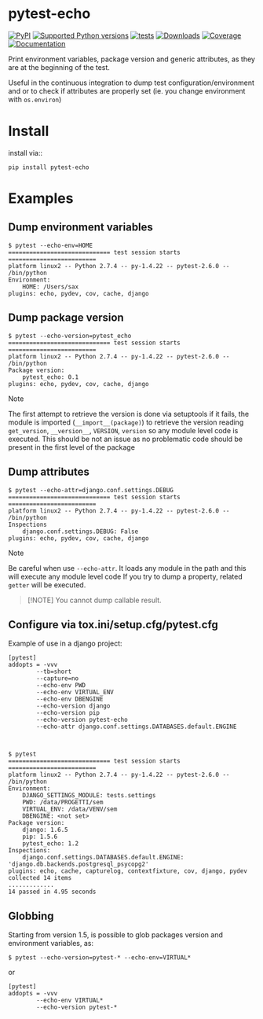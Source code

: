 # pytest-echo

[![PyPI](https://img.shields.io/pypi/v/pytest-echo?style=flat-square)](https://pypi.org/project/pytest-echo/)
[![Supported Python
versions](https://img.shields.io/pypi/pyversions/pytest-echo.svg)](https://pypi.org/project/pytest-echo/)
[![tests](https://github.com/pytest-dev/pytest-echo/actions/workflows/tests.yml/badge.svg)](https://github.com/pytest-dev/pytest-echo/actions/workflows/tests.yml)
[![Downloads](https://static.pepy.tech/badge/pytest-echo/month)](https://pepy.tech/project/pytest-echo)
[![Coverage](https://codecov.io/gh/pytest-dev/pytest-echo/branch/develop/graph/badge.svg)](https://codecov.io/gh/pytest-dev/pytest-echo)
[![Documentation](https://readthedocs.org/projects/pytest-echo/badge/?version=latest)](https://pytest-echo.readthedocs.io/en/latest/)



Print environment variables, package version and generic attributes,
as they are at the beginning of the test.

Useful in the continuous integration to dump test
configuration/environment and or to check if attributes are properly set
(ie. you change environment with `os.environ`)

# Install

install via::

    pip install pytest-echo

# Examples

## Dump environment variables



    $ pytest --echo-env=HOME
    ============================= test session starts =========================
    platform linux2 -- Python 2.7.4 -- py-1.4.22 -- pytest-2.6.0 -- /bin/python
    Environment:
        HOME: /Users/sax
    plugins: echo, pydev, cov, cache, django

## Dump package version



    $ pytest --echo-version=pytest_echo
    ============================= test session starts =========================
    platform linux2 -- Python 2.7.4 -- py-1.4.22 -- pytest-2.6.0 -- /bin/python
    Package version:
        pytest_echo: 0.1
    plugins: echo, pydev, cov, cache, django

> [!NOTE] 
> The first attempt to retrieve the version is done via setuptools
> if it fails, the module is imported (`__import__(package)`) to retrieve the version reading
> `get_version`, `__version__`, `VERSION`, `version` so any module
> level code is executed. This should be not an issue as no problematic code
> should be present in the first level of the package

## Dump attributes

    $ pytest --echo-attr=django.conf.settings.DEBUG
    ============================= test session starts =========================
    platform linux2 -- Python 2.7.4 -- py-1.4.22 -- pytest-2.6.0 -- /bin/python
    Inspections
        django.conf.settings.DEBUG: False
    plugins: echo, pydev, cov, cache, django

> [!NOTE]
> Be careful when use `--echo-attr`. It loads any module in the path and this will execute any module level code
> If you try to dump a property, related `getter` will be executed.

> [!NOTE] You cannot dump callable result.

## Configure via tox.ini/setup.cfg/pytest.cfg

Example of use in a django project:

    [pytest]
    addopts = -vvv
            --tb=short
            --capture=no
            --echo-env PWD
            --echo-env VIRTUAL_ENV
            --echo-env DBENGINE
            --echo-version django
            --echo-version pip
            --echo-version pytest-echo
            --echo-attr django.conf.settings.DATABASES.default.ENGINE



    $ pytest
    ============================= test session starts =========================
    platform linux2 -- Python 2.7.4 -- py-1.4.22 -- pytest-2.6.0 -- /bin/python
    Environment:
        DJANGO_SETTINGS_MODULE: tests.settings
        PWD: /data/PROGETTI/sem
        VIRTUAL_ENV: /data/VENV/sem
        DBENGINE: <not set>
    Package version:
        django: 1.6.5
        pip: 1.5.6
        pytest_echo: 1.2
    Inspections:
        django.conf.settings.DATABASES.default.ENGINE: 'django.db.backends.postgresql_psycopg2'
    plugins: echo, cache, capturelog, contextfixture, cov, django, pydev
    collected 14 items
    .............
    14 passed in 4.95 seconds

## Globbing

Starting from version 1.5, is possible to glob packages version and environment variables,
as:


    $ pytest --echo-version=pytest-* --echo-env=VIRTUAL*

or


    [pytest]
    addopts = -vvv
            --echo-env VIRTUAL*
            --echo-version pytest-*
